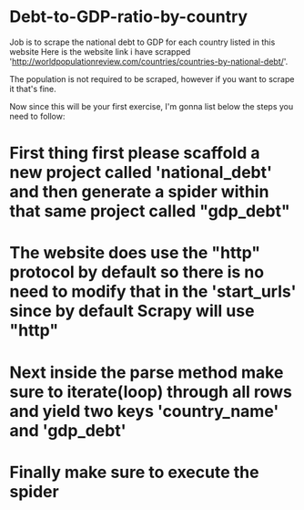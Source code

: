 # Debt-to-GDP-ratio-by-country
Job is to scrape the national debt to GDP for each country listed in this website
Here is the website link i have scrapped 'http://worldpopulationreview.com/countries/countries-by-national-debt/'.

The population is not required to be scraped, however if you want to scrape it that's fine.

Now since this will be your first exercise, I'm gonna list below the steps you need to follow:

# First thing first please scaffold a new project called 'national_debt' and then generate a spider within that same project called "gdp_debt"

# The website does use the "http" protocol by default so there is no need to modify that in the 'start_urls' since by default Scrapy will use "http"

# Next inside the parse method make sure to iterate(loop) through all rows and yield two keys 'country_name' and 'gdp_debt'

# Finally make sure to execute the spider
